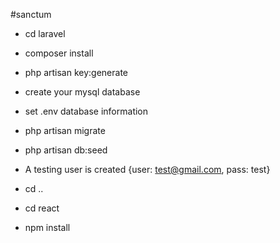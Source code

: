 #sanctum

- cd laravel
- composer install
- php artisan key:generate
- create your mysql database
- set .env database information
- php artisan migrate
- php artisan db:seed
- A testing user is created {user: test@gmail.com,  pass: test}

- cd ..

- cd react
- npm install
